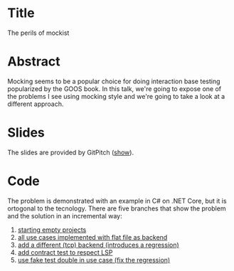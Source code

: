 # Title
The perils of mockist

# Abstract
Mocking seems to be a popular choice for doing interaction base testing popularized by the GOOS book. In this talk, we're going to expose one of the problems I see using mocking style and we're going to take a look at a different approach.

# Slides
The slides are provided by GitPitch ([show](https://gitpitch.com/matteobaglini/perils-of-mockist/master)).

# Code
The problem is demonstrated with an example in C# on .NET Core, but it is ortogonal to the tecnology.
There are five branches that show the problem and the solution in an incremental way:
1. [starting empty projects](https://github.com/matteobaglini/perils-of-mockist/tree/starting-code)
2. [all use cases implemented with flat file as backend](https://github.com/matteobaglini/perils-of-mockist/tree/mockist-solution)
3. [add a different (tcp) backend (introduces a regression)](https://github.com/matteobaglini/perils-of-mockist/tree/add-tcp-repository)
4. [add contract test to respect LSP](https://github.com/matteobaglini/perils-of-mockist/tree/add-contract-tests)
5. [use fake test double in use case (fix the regression)](https://github.com/matteobaglini/perils-of-mockist/tree/add-fake-test-double)